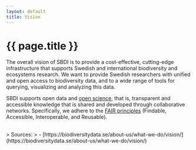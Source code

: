 ```yaml
---
layout: default
title: Vision
---
```

# {{ page.title }}

The overall vision of SBDI is to provide a cost-effective, cutting-edge infrastructure that supports Swedish and international biodiversity and ecosystems research. We want to provide Swedish researchers with unified and open access to biodiversity data, and to a wide range of tools for querying, visualizing and analyzing this data.

SBDI supports open data and [open science](https://en.wikipedia.org/wiki/Open_science), that is, transparent and accessible knowledge that is shared and developed through collaborative networks. Specifically, we adhere to the [FAIR principles](https://www.go-fair.org/) (Findable, Accessible, Interoperable, and Reusable).


<br>
> Sources:
> - [https://biodiversitydata.se/about-us/what-we-do/vision/](https://biodiversitydata.se/about-us/what-we-do/vision/)
